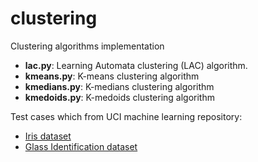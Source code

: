# clustering 
<p>Clustering algorithms implementation</p>
<ul>
  <li><b>lac.py</b>: Learning Automata clustering (LAC) algorithm.</li>
  <li><b>kmeans.py</b>: K-means clustering algorithm</li>
  <li><b>kmedians.py</b>: K-medians clustering algorithm</li>
  <li><b>kmedoids.py</b>: K-medoids clustering algorithm</li>
</ul>

<p>Test cases which from UCI machine learning repository:</p>
<ul>
  <li><a href="http://archive.ics.uci.edu/ml/datasets/Iris">Iris dataset</a></li>
  <li><a href="https://archive.ics.uci.edu/ml/datasets/Glass+Identification">Glass Identification dataset</a></li>
</ul>
